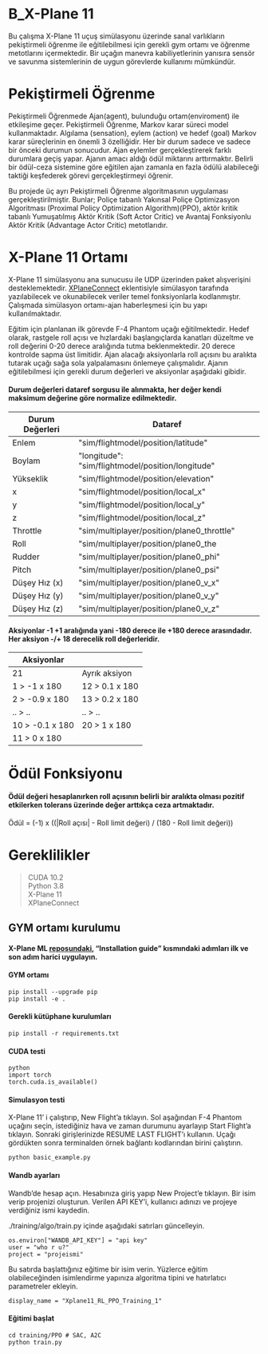 # B_X-Plane 11
Bu çalışma X-Plane 11 uçuş simülasyonu üzerinde sanal varlıkların pekiştirmeli öğrenme ile eğitilebilmesi için
gerekli gym ortamı ve öğrenme metotlarını içermektedir. Bir uçağın manevra kabiliyetlerinin yanısıra 
sensör ve savunma sistemlerinin de uygun görevlerde kullanımı mümkündür.

# Pekiştirmeli Öğrenme
Pekiştirmeli Öğrenmede Ajan(agent), bulunduğu
ortam(enviroment) ile etkileşime geçer. Pekiştirmeli Öğrenme, Markov karar süreci model kullanmaktadır. 
Algılama (sensation), eylem (action) ve hedef (goal) Markov karar süreçlerinin en önemli 3 özelliğidir.
Her bir durum sadece ve sadece bir önceki durumun sonucudur. Ajan eylemler gerçekleştirerek farklı
durumlara geçiş yapar. Ajanın amacı aldığı ödül miktarını arttırmaktır. Belirli bir ödül-ceza sistemine
göre eğitilen ajan zamanla en fazla ödülü alabileceği taktiği keşfederek görevi gerçekleştirmeyi öğrenir.


Bu projede üç ayrı Pekiştirmeli Öğrenme algoritmasının uygulaması gerçekleştirilmiştir.
Bunlar; Poliçe tabanlı Yakınsal Poliçe Optimizasyon Algoritması (Proximal Policy Optimization
Algorithm)(PPO), aktör kritik tabanlı Yumuşatılmış Aktör Kritik (Soft Actor Critic) ve Avantaj Fonksiyonlu Aktör Kritik 
(Advantage Actor Critic) metotlarıdır.

# X-Plane 11 Ortamı
X-Plane 11 simülasyonu ana sunucusu ile UDP üzerinden paket alışverişini desteklemektedir. 
[XPlaneConnect](https://github.com/adderbyte/GYM_XPLANE_ML/tree/master/gym_xplane_final_version)
eklentisiyle simülasyon tarafında yazılabilecek ve okunabilecek veriler temel fonksiyonlarla 
kodlanmıştır.  Çalışmada simülasyon ortamı-ajan haberleşmesi için bu yapı kullanılmaktadır. 

Eğitim için planlanan ilk görevde F-4 Phantom uçağı eğitilmektedir. Hedef olarak, rastgele roll açısı ve
hızlardaki başlangıçlarda kanatları düzeltme ve roll değerini 0-20 derece aralığında tutma beklenmektedir.
20 derece kontrolde sapma üst limitidir. Ajan alacağı aksiyonlarla roll açısını bu aralıkta tutarak uçağı
sağa sola yalpalamasını önlemeye çalışmalıdır. Ajanın eğitilebilmesi için gerekli durum değerleri ve aksiyonlar
aşağıdaki gibidir.

#### Durum değerleri dataref sorgusu ile alınmakta, her değer kendi maksimum değerine göre normalize edilmektedir.
| Durum Değerleri | Dataref                                           |
|-----------------|---------------------------------------------------|
| Enlem           | "sim/flightmodel/position/latitude"               |
| Boylam          | "longitude": "sim/flightmodel/position/longitude" |
| Yükseklik       | "sim/flightmodel/position/elevation"              |
| x               | "sim/flightmodel/position/local_x"                |
| y               | "sim/flightmodel/position/local_y"                |
| z               | "sim/flightmodel/position/local_z"                |
| Throttle        | "sim/multiplayer/position/plane0_throttle"        |
| Roll            | "sim/multiplayer/position/plane0_the              |
| Rudder          | "sim/multiplayer/position/plane0_phi"             |
| Pitch           | "sim/multiplayer/position/plane0_psi"             |
| Düşey Hız (x)   | "sim/multiplayer/position/plane0_v_x"             |
| Düşey Hız (y)   | "sim/multiplayer/position/plane0_v_y"             |
| Düşey Hız (z)   | "sim/multiplayer/position/plane0_v_z"             |

#### Aksiyonlar -1 +1 aralığında yani -180 derece ile +180 derece arasındadır. Her aksiyon -/+ 18 derecelik roll değerleridir. 

| Aksiyonlar      |                |
|-----------------|----------------|
| 21              | Ayrık aksiyon  |
| 1 > -1 x 180    | 12 > 0.1 x 180 |
| 2 > -0.9 x 180  | 13 > 0.2 x 180 |
| .. > ..         | .. > ..        |
| 10 > -0.1 x 180 | 20 > 1 x 180   |
| 11 > 0 x 180    |                |

# Ödül Fonksiyonu
#### Ödül değeri hesaplanırken roll açısının belirli bir aralıkta olması pozitif etkilerken tolerans üzerinde değer arttıkça ceza artmaktadır.
Ödül = (-1) x ((|Roll açısı| - Roll limit değeri) / (180 - Roll limit değeri))


# Gereklilikler
> CUDA 10.2 \
> Python 3.8 \
> X-Plane 11 \
> XPlaneConnect

## GYM ortamı kurulumu
#### X-Plane ML [reposundaki](https://github.com/adderbyte/GYM_XPLANE_ML/tree/master/gym_xplane_final_version), “Installation guide” kısmındaki adımları ilk ve son adım harici uygulayın.
#### GYM ortamı
```
pip install --upgrade pip
pip install -e .
```

#### Gerekli kütüphane kurulumları
```
pip install -r requirements.txt
```

#### CUDA testi
```
python
import torch
torch.cuda.is_available() 
```


#### Simulasyon testi 
X-Plane 11’ i çalıştırıp, New Flight’a tıklayın. Sol aşağından F-4 Phantom uçağını seçin, 
istediğiniz hava ve zaman durumunu ayarlayıp Start Flight’a tıklayın. Sonraki girişlerinizde
RESUME LAST FLIGHT’ı kullanın. Uçağı gördükten sonra terminalden örnek bağlantı 
kodlarından birini çalıştırın. 


```
python basic_example.py
```

#### Wandb ayarları
Wandb’de hesap açın. Hesabınıza giriş yapıp New Project’e tıklayın. Bir isim verip
projenizi oluşturun. Verilen API KEY’i, kullanıcı adınızı ve projeye verdiğiniz ismi kaydedin. 

./training/algo/train.py içinde aşağıdaki satırları güncelleyin.
```
os.environ["WANDB_API_KEY"] = "api key"
user = "who r u?"
project = "projeismi" 
```

Bu satırda başlattığınız eğitime bir isim verin. Yüzlerce eğitim olabileceğinden isimlendirme
yapınıza algoritma tipini ve hatırlatıcı parametreler ekleyin. 

```
display_name = "Xplane11_RL_PPO_Training_1"
```

#### Eğitimi başlat

```
cd training/PPO # SAC, A2C
python train.py
```



